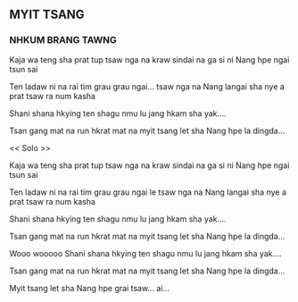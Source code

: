 ## MYIT TSANG

### NHKUM BRANG TAWNG

Kaja wa teng sha
prat tup tsaw nga na
kraw sindai na ga si ni
Nang hpe ngai tsun sai

Ten ladaw ni na rai tim
grau grau ngai... tsaw nga na
Nang langai sha nye a prat
tsaw ra num kasha

Shani shana
hkying ten shagu
nmu lu jang
hkam sha yak....

Tsan gang mat na
run hkrat mat na
myit tsang let sha
Nang hpe la dingda...

<< Solo >>

Kaja wa teng sha
prat tup tsaw nga na
kraw sindai na ga si ni
Nang hpe ngai tsun sai

Ten ladaw ni na rai tim
grau grau ngai le tsaw nga na
Nang langai sha nye a prat
tsaw ra num kasha

Shani shana
hkying ten shagu
nmu lu jang
hkam sha yak....

Tsan gang mat na
run hkrat mat na
myit tsang let sha
Nang hpe la dingda...

Wooo wooooo
Shani shana
hkying ten shagu
nmu lu jang
hkam sha yak....

Tsan gang mat na
run hkrat mat na
myit tsang let sha
Nang hpe la dingda...

Myit tsang let sha
Nang hpe grai tsaw... ai...
